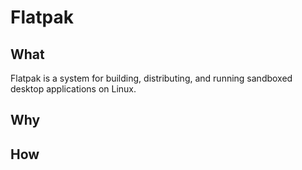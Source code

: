 # Flatpak

## What

Flatpak is a system for building, distributing, and running sandboxed desktop applications on Linux.

## Why

## How
